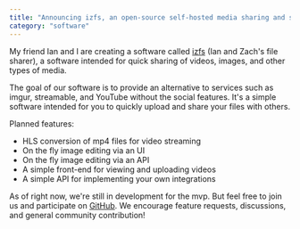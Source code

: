 ```yaml
---
title: "Announcing izfs, an open-source self-hosted media sharing and streaming alternative"
category: "software"
---
```


My friend Ian and I are creating a software called [izfs][izfs] (Ian and Zach's file sharer), a software intended for
quick sharing of videos,
images, and other types of media.

The goal of our software is to provide an alternative to services such as imgur, streamable, and YouTube without the
social features. It's a simple software intended for you to quickly upload and share your files with others.

Planned features:

- HLS conversion of mp4 files for video streaming
- On the fly image editing via an UI
- On the fly image editing via an API
- A simple front-end for viewing and uploading videos
- A simple API for implementing your own integrations

As of right now, we're still in development for the mvp. But feel free to join us and participate on [GitHub][izfs]. We
encourage feature requests, discussions, and general community contribution!

[izfs]:https://github.com/sneakycrow/izfs